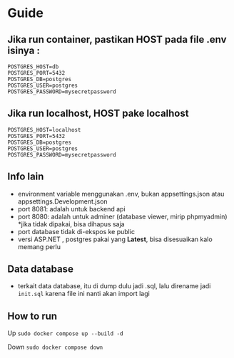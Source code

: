# Guide

## Jika run container, pastikan HOST pada file .env isinya :
```
POSTGRES_HOST=db
POSTGRES_PORT=5432
POSTGRES_DB=postgres
POSTGRES_USER=postgres
POSTGRES_PASSWORD=mysecretpassword
```

## Jika run localhost, HOST pake localhost
```
POSTGRES_HOST=localhost
POSTGRES_PORT=5432
POSTGRES_DB=postgres
POSTGRES_USER=postgres
POSTGRES_PASSWORD=mysecretpassword
```

## Info lain
- environment variable menggunakan .env, bukan appsettings.json atau appsettings.Development.json
- port 8081: adalah untuk backend api
- port 8080: adalah untuk adminer (database viewer, mirip phpmyadmin) *jika tidak dipakai, bisa dihapus saja
- port database tidak di-ekspos ke public
- versi ASP.NET , postgres pakai yang **Latest**, bisa disesuaikan kalo memang perlu

## Data database
- terkait data database, itu di dump dulu jadi .sql, lalu direname jadi `init.sql` karena file ini nanti akan import lagi

## How to run
Up
`sudo docker compose up --build -d`

Down
`sudo docker compose down`

